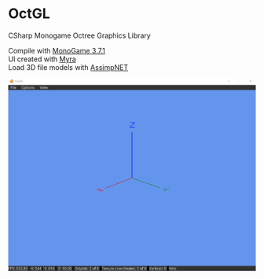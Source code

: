# OctGL
CSharp Monogame Octree Graphics Library


Compile with [MonoGame 3.7.1](https://community.monogame.net/t/monogame-3-7-1-release/11173)  
UI created with [Myra](https://github.com/rds1983/Myra)  
Load 3D file models with [AssimpNET](https://github.com/assimp/assimp-net)

![Demo](https://raw.githubusercontent.com/alexandrelozano/OctGL/master/OctGL/Resources/demo.gif)

